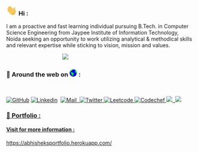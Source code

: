 ### <img src="Hi.gif" height= "28px" alt="GitHub"> Hi :

I am a proactive and fast learning individual pursuing B.Tech. in Computer Science Engineering from Jaypee Institute of Information Technology, Noida seeking an opportunity to work utilizing analytical & methodical skills and relevant expertise while sticking to vision, mission and values.
<br />


&nbsp;&nbsp;&nbsp;&nbsp;&nbsp;&nbsp;&nbsp;&nbsp;&nbsp;&nbsp;&nbsp;&nbsp;&nbsp;&nbsp;&nbsp;&nbsp;&nbsp;&nbsp;&nbsp;&nbsp;&nbsp;&nbsp;&nbsp;&nbsp;&nbsp;&nbsp;&nbsp;&nbsp;&nbsp;&nbsp;&nbsp;&nbsp;&nbsp;&nbsp;&nbsp;&nbsp;&nbsp;&nbsp;[![](https://github-readme-stats.vercel.app/api?username=abhisheksaxena1998&show_icons=true)](https://github.com/abhisheksaxena1998/)

### 📱 Around the web on <img src="Earth.gif" height= "20px" alt="GitHub"> :
<br />

<p align="left">
	<a href="https://github.com/abhisheksaxena1998"><img src="https://techcrunch.com/wp-content/uploads/2010/07/github-logo.png?w=64" height= "40px" alt="GitHub"></a>				<a href="https://www.linkedin.com/in/abhishek-saxena-5ba805180/"><img src="https://cdn.pixabay.com/photo/2017/08/22/11/56/linked-in-2668700_1280.png?w=32" height= "40px" alt="Linkedin"></a>&nbsp;						<a href="mailto:abhi123923@gmail.com"><img src="https://cdn2.iconfinder.com/data/icons/social-media-2259/512/gmail-512.png" height= "40px" alt="Mail">&nbsp;						<a href="https://twitter.com/abhE98"> <img src="https://cdn2.iconfinder.com/data/icons/minimalism/512/twitter.png" height= "40px" alt="Twitter">				<a href="https://leetcode.com/legion_abhe/"> <img src="https://leetcode.com/static/images/LeetCode_logo.png" height= "40px" alt="Leetcode">				<a href="https://www.codechef.com/users/abhe"> <img src="https://avatars1.githubusercontent.com/u/11960354?s=460&u=a77c97db3237e61ac0548a9d887f35c74c7e595e&v=4" height= "40px" alt="Codechef">						<a href="https://www.hackerrank.com/abhi123923"> <img src="https://upload.wikimedia.org/wikipedia/commons/4/40/HackerRank_Icon-1000px.png" height= "40px">&nbsp;							<a href="https://www.hackerearth.com/@abhishek5861"> <img height= "40px" src="https://upload.wikimedia.org/wikipedia/commons/e/e8/HackerEarth_logo.png" ></p>
	
### 💼 Portfolio :


#### Visit for more information : 


<p align="left">
<a href="https://abhisheksportfolio.herokuapp.com/" alt="My Portfolio">https://abhisheksportfolio.herokuapp.com/</a>
</p>
<!--
**abhisheksaxena1998/abhisheksaxena1998** is a ✨ _special_ ✨ repository because its `README.md` (this file) appears on your GitHub profile.

Here are some ideas to get you started:

- 🔭 I’m currently working on ...
- 🌱 I’m currently learning ...
- 👯 I’m looking to collaborate on ...
- 🤔 I’m looking for help with ...
- 💬 Ask me about ...
- 📫 How to reach me: ...
- 😄 Pronouns: ...
- ⚡ Fun fact: ...
-->
